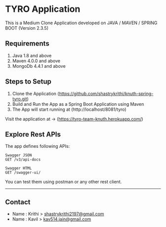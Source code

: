 # TYRO Application
This is a Medium Clone Application developed on JAVA / MAVEN / SPRING BOOT (Version 2.3.5)
## Requirements
1. Java 1.8 and above
2. Maven 4.0.0 and above
3. MongoDb 4.4.1 and above
## Steps to Setup
1. Clone the Application (https://github.com/shastrykrithi/knuth-spring-tyro.git)
2. Build and Run the App as a Spring Boot Application using Maven
3. The App will start running at (http://localhost/8081/tyro)

Visit the application at -> (https://tyro-team-knuth.herokuapp.com/)
## Explore Rest APIs
The app defines following APIs:
>
    Swagger JSON
    GET /v3/api-docs
    
    Swagger HTML
    GET /swagger-ui/
    
You can test them using postman or any other rest client.

---
## Contact
- Name : Krithi > shastrykrithi2197@gmail.com
- Name : Kavil > kav514.jain@gmail.com

